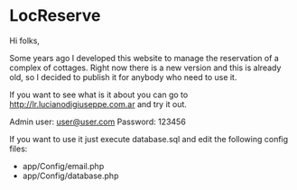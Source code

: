 # LocReserve

Hi folks,

Some years ago I developed this website to manage the reservation of a complex of cottages. Right now there is a new version and this is already old, so I decided to publish it for anybody who need to use it. 

If you want to see what is it about you can go to http://lr.lucianodigiuseppe.com.ar and try it out.

Admin user: user@user.com
Password: 123456

If you want to use it just execute database.sql and edit the following config files:
- app/Config/email.php
- app/Config/database.php

